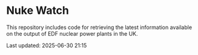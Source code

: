 # Nuke Watch

This repository includes code for retrieving the latest information available on the output of EDF nuclear power plants in the UK.

Last updated: 2025-06-30 21:15